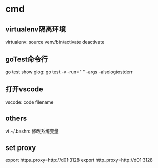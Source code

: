 # cmd

## virtualenv隔离环境

virtualenv:
   source venv/bin/activate
   deactivate

## goTest命令行

go test show glog:
   go test -v -run=" " -args -alsologtostderr

## 打开vscode

vscode:  code filename

## others

vi ~/.bashrc 修改系统变量

## set proxy
export https_proxy=http://d01:3128
export http_proxy=http://d01:3128